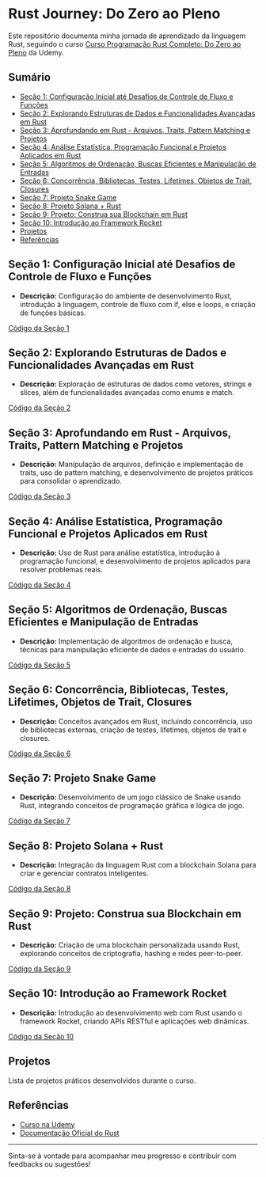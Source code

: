 # Rust Journey: Do Zero ao Pleno

Este repositório documenta minha jornada de aprendizado da linguagem Rust, seguindo o curso [Curso Programação Rust Completo: Do Zero ao Pleno](https://www.udemy.com/course/curso-programacao-rust-completo-do-zero-ao-pleno) da Udemy.

## Sumário
- [Seção 1: Configuração Inicial até Desafios de Controle de Fluxo e Funções](#seção-1-configuração-inicial-até-desafios-de-controle-de-fluxo-e-funções)
- [Seção 2: Explorando Estruturas de Dados e Funcionalidades Avançadas em Rust](#seção-2-explorando-estruturas-de-dados-e-funcionalidades-avançadas-em-rust)
- [Seção 3: Aprofundando em Rust - Arquivos, Traits, Pattern Matching e Projetos](#seção-3-aprofundando-em-rust---arquivos-traits-pattern-matching-e-projetos)
- [Seção 4: Análise Estatística, Programação Funcional e Projetos Aplicados em Rust](#seção-4-análise-estatística-programação-funcional-e-projetos-aplicados-em-rust)
- [Seção 5: Algoritmos de Ordenação, Buscas Eficientes e Manipulação de Entradas](#seção-5-algoritmos-de-ordenação-buscas-eficientes-e-manipulação-de-entradas)
- [Seção 6: Concorrência, Bibliotecas, Testes, Lifetimes, Objetos de Trait, Closures](#seção-6-concorrência-bibliotecas-testes-lifetimes-objetos-de-trait-closures)
- [Seção 7: Projeto Snake Game](#seção-7-projeto-snake-game)
- [Seção 8: Projeto Solana + Rust](#seção-8-projeto-solana--rust)
- [Seção 9: Projeto: Construa sua Blockchain em Rust](#seção-9-projeto-construa-sua-blockchain-em-rust)
- [Seção 10: Introdução ao Framework Rocket](#seção-10-introdução-ao-framework-rocket)
- [Projetos](#projetos)
- [Referências](#referências)

## Seção 1: Configuração Inicial até Desafios de Controle de Fluxo e Funções
- **Descrição:** Configuração do ambiente de desenvolvimento Rust, introdução à linguagem, controle de fluxo com if, else e loops, e criação de funções básicas.

[Código da Seção 1](./secao1)

## Seção 2: Explorando Estruturas de Dados e Funcionalidades Avançadas em Rust
- **Descrição:** Exploração de estruturas de dados como vetores, strings e slices, além de funcionalidades avançadas como enums e match.

[Código da Seção 2](./secao2)

## Seção 3: Aprofundando em Rust - Arquivos, Traits, Pattern Matching e Projetos
- **Descrição:** Manipulação de arquivos, definição e implementação de traits, uso de pattern matching, e desenvolvimento de projetos práticos para consolidar o aprendizado.

[Código da Seção 3](./secao3)

## Seção 4: Análise Estatística, Programação Funcional e Projetos Aplicados em Rust
- **Descrição:** Uso de Rust para análise estatística, introdução à programação funcional, e desenvolvimento de projetos aplicados para resolver problemas reais.

[Código da Seção 4](./secao4)

## Seção 5: Algoritmos de Ordenação, Buscas Eficientes e Manipulação de Entradas
- **Descrição:** Implementação de algoritmos de ordenação e busca, técnicas para manipulação eficiente de dados e entradas do usuário.

[Código da Seção 5](./secao5)

## Seção 6: Concorrência, Bibliotecas, Testes, Lifetimes, Objetos de Trait, Closures
- **Descrição:** Conceitos avançados em Rust, incluindo concorrência, uso de bibliotecas externas, criação de testes, lifetimes, objetos de trait e closures.

[Código da Seção 6](./secao6)

## Seção 7: Projeto Snake Game
- **Descrição:** Desenvolvimento de um jogo clássico de Snake usando Rust, integrando conceitos de programação gráfica e lógica de jogo.

[Código da Seção 7](./secao7)

## Seção 8: Projeto Solana + Rust
- **Descrição:** Integração da linguagem Rust com a blockchain Solana para criar e gerenciar contratos inteligentes.

[Código da Seção 8](./secao8)

## Seção 9: Projeto: Construa sua Blockchain em Rust
- **Descrição:** Criação de uma blockchain personalizada usando Rust, explorando conceitos de criptografia, hashing e redes peer-to-peer.

[Código da Seção 9](./secao9)

## Seção 10: Introdução ao Framework Rocket
- **Descrição:** Introdução ao desenvolvimento web com Rust usando o framework Rocket, criando APIs RESTful e aplicações web dinâmicas.

[Código da Seção 10](./secao10)

## Projetos
Lista de projetos práticos desenvolvidos durante o curso.

## Referências
- [Curso na Udemy](https://www.udemy.com/course/curso-programacao-rust-completo-do-zero-ao-pleno)
- [Documentação Oficial do Rust](https://doc.rust-lang.org/)

---

Sinta-se à vontade para acompanhar meu progresso e contribuir com feedbacks ou sugestões!
